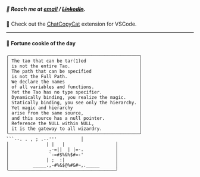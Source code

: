 ##### :calling: Reach me at **[email](mailto:johannes@stenmark.in)** ***/*** **[~~LinkedIn~~](https://www.linkedin.com/in/johannes-stenmark)**.
:feet: Check out the [ChatCopyCat](https://github.com/jstenmark/ChatCopyCat) extension for VSCode.

---
#### :cookie: Fortune cookie of the day
```smalltalk
╭─────────────────────────────────────────────────╮
│ The tao that can be tar(1)ed                    │
│ is not the entire Tao.                          │
│ The path that can be specified                  │
│ is not the Full Path.                           │
│ We declare the names                            │
│ of all variables and functions.                 │
│ Yet the Tao has no type specifier.              │
│ Dynamically binding, you realize the magic.     │
│ Statically binding, you see only the hierarchy. │
│ Yet magic and hierarchy                         │
│ arise from the same source,                     │
│ and this source has a null pointer.             │
│ Reference the NULL within NULL,                 │
│ it is the gateway to all wizardry.              │
╰─────────────────────────────────────────────────╯
```--. . , ; .--'''         │
│              | |   |                   │
│               .-=||  | |=-.            │
│               `-=#$%&%$#=-'            │
│              | ;  :|                   │
│         _____.,-#%&$@%#&#~,._____      │
╰────────────────────────────────────────╯
```
